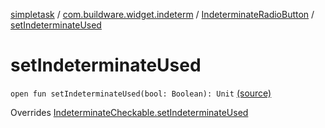[simpletask](../../index.md) / [com.buildware.widget.indeterm](../index.md) / [IndeterminateRadioButton](index.md) / [setIndeterminateUsed](.)

# setIndeterminateUsed

`open fun setIndeterminateUsed(bool: Boolean): Unit` [(source)](https://github.com/mpcjanssen/simpletask-android/blob/master/src/main/java/com/buildware/widget/indeterm/IndeterminateRadioButton.java#L118)

Overrides [IndeterminateCheckable.setIndeterminateUsed](../-indeterminate-checkable/set-indeterminate-used.md)


